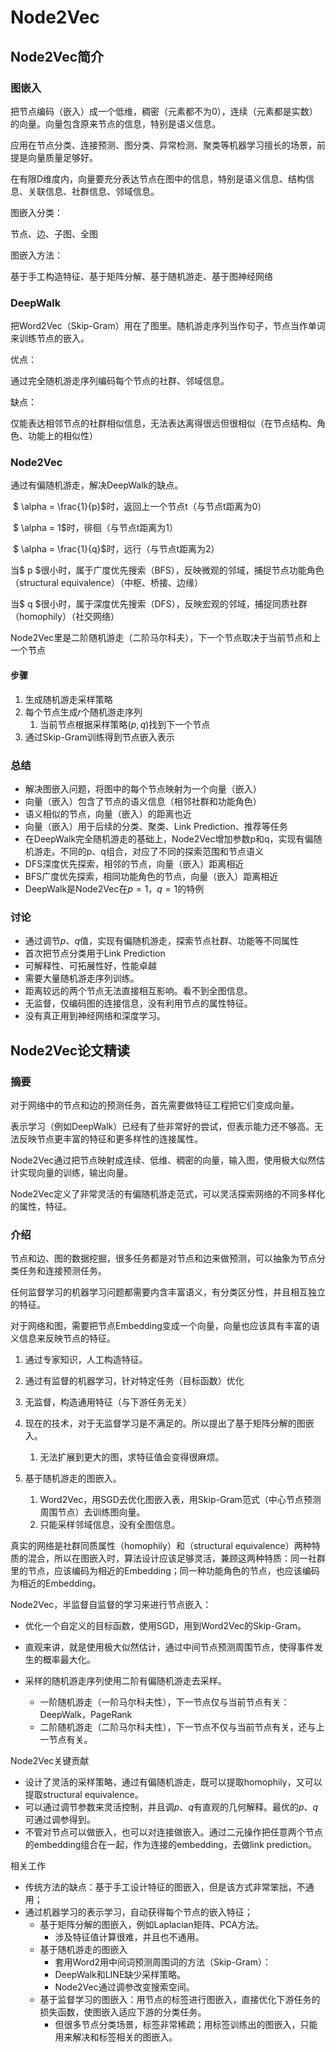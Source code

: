 # Node2Vec

## Node2Vec简介

### 图嵌入

把节点编码（嵌入）成一个低维，稠密（元素都不为0），连续（元素都是实数）的向量。向量包含原来节点的信息，特别是语义信息。

应用在节点分类、连接预测、图分类、异常检测、聚类等机器学习擅长的场景，前提是向量质量足够好。

在有限D维度内，向量要充分表达节点在图中的信息，特别是语义信息、结构信息、关联信息、社群信息、邻域信息。

图嵌入分类：

节点、边、子图、全图

图嵌入方法：

基于手工构造特征、基于矩阵分解、基于随机游走、基于图神经网络

### DeepWalk

把Word2Vec（Skip-Gram）用在了图里。随机游走序列当作句子，节点当作单词来训练节点的嵌入。

优点：

通过完全随机游走序列编码每个节点的社群、邻域信息。

缺点：

仅能表达相邻节点的社群相似信息，无法表达离得很远但很相似（在节点结构、角色、功能上的相似性）

### Node2Vec

通过有偏随机游走，解决DeepWalk的缺点。

​	$ \alpha = \frac{1}{p}$时，返回上一个节点t（与节点t距离为0）

​	$ \alpha = 1$时，徘徊（与节点t距离为1）

​	$ \alpha = \frac{1}{q}$时，远行（与节点t距离为2）

当$ p $很小时，属于广度优先搜索（BFS），反映微观的邻域，捕捉节点功能角色（structural equivalence）（中枢、桥接、边缘）

当$ q $很小时，属于深度优先搜索（DFS），反映宏观的邻域，捕捉同质社群（homophily）（社交网络）

Node2Vec里是二阶随机游走（二阶马尔科夫），下一个节点取决于当前节点和上一个节点

#### 步骤

1. 生成随机游走采样策略
2. 每个节点生成$r$个随机游走序列
   1. 当前节点根据采样策略$(p,q)$找到下一个节点
3. 通过Skip-Gram训练得到节点嵌入表示

### 总结

- 解决图嵌入问题，将图中的每个节点映射为一个向量（嵌入）
- 向量（嵌入）包含了节点的语义信息（相邻社群和功能角色）
- 语义相似的节点，向量（嵌入）的距离也近
- 向量（嵌入）用于后续的分类、聚类、Link Prediction、推荐等任务
- 在DeepWalk完全随机游走的基础上，Node2Vec增加参数p和q，实现有偏随机游走。不同的p、q组合，对应了不同的探索范围和节点语义
- DFS深度优先探索，相邻的节点，向量（嵌入）距离相近
- BFS广度优先探索，相同功能角色的节点，向量（嵌入）距离相近
- DeepWalk是Node2Vec在$p=1$，$q=1$的特例

### 讨论

* 通过调节$p$、$q$值，实现有偏随机游走，探索节点社群、功能等不同属性
* 首次把节点分类用于Link Prediction
* 可解释性、可拓展性好，性能卓越
* 需要大量随机游走序列训练。
* 距离较远的两个节点无法直接相互影响。看不到全图信息。
* 无监督，仅编码图的连接信息，没有利用节点的属性特征。
* 没有真正用到神经网络和深度学习。

## Node2Vec论文精读

### 摘要

对于网络中的节点和边的预测任务，首先需要做特征工程把它们变成向量。

表示学习（例如DeepWalk）已经有了些非常好的尝试，但表示能力还不够高。无法反映节点更丰富的特征和更多样性的连接属性。

Node2Vec通过把节点映射成连续、低维、稠密的向量，输入图，使用极大似然估计实现向量的训练，输出向量。

Node2Vec定义了非常灵活的有偏随机游走范式，可以灵活探索网络的不同多样化的属性，特征。

### 介绍

节点和边、图的数据挖掘，很多任务都是对节点和边来做预测，可以抽象为节点分类任务和连接预测任务。

任何监督学习的机器学习问题都需要内含丰富语义，有分类区分性，并且相互独立的特征。

对于网络和图，需要把节点Embedding变成一个向量，向量也应该具有丰富的语义信息来反映节点的特征。

1. 通过专家知识，人工构造特征。
2. 通过有监督的机器学习，针对特定任务（目标函数）优化
3. 无监督，构造通用特征（与下游任务无关）

4. 现在的技术，对于无监督学习是不满足的。所以提出了基于矩阵分解的图嵌入。
   1. 无法扩展到更大的图，求特征值会变得很麻烦。
5. 基于随机游走的图嵌入。
   1. Word2Vec，用SGD去优化图嵌入表，用Skip-Gram范式（中心节点预测周围节点）去训练图向量。
   2. 只能采样邻域信息，没有全图信息。

真实的网络是社群同质属性（homophily）和（structural equivalence）两种特质的混合，所以在图嵌入时，算法设计应该足够灵活，兼顾这两种特质：同一社群里的节点，应该编码为相近的Embedding；同一种功能角色的节点，也应该编码为相近的Embedding。

Node2Vec，半监督自监督的学习来进行节点嵌入：

* 优化一个自定义的目标函数，使用SGD，用到Word2Vec的Skip-Gram。

* 直观来讲，就是使用极大似然估计，通过中间节点预测周围节点，使得事件发生的概率最大化。

* 采样的随机游走序列使用二阶有偏随机游走去采样。
  * 一阶随机游走（一阶马尔科夫性），下一节点仅与当前节点有关：DeepWalk，PageRank
  * 二阶随机游走（二阶马尔科夫性），下一节点不仅与当前节点有关，还与上一节点有关。

Node2Vec关键贡献

* 设计了灵活的采样策略，通过有偏随机游走，既可以提取homophily，又可以提取structural equivalence。
* 可以通过调节参数来灵活控制，并且调$p$、$q$有直观的几何解释。最优的$p$、$q$可通过调参得到。
* 不管对节点可以做嵌入，也可以对连接做嵌入。通过二元操作把任意两个节点的embedding组合在一起，作为连接的embedding，去做link prediction。

相关工作

- 传统方法的缺点：基于手工设计特征的图嵌入，但是该方式非常笨拙，不通用；
- 通过机器学习的表示学习，自动获得每个节点的嵌入特征；
  - 基于矩阵分解的图嵌入，例如Laplacian矩阵、PCA方法。
    - 涉及特征值计算很难，并且也不通用。
  - 基于随机游走的图嵌入
    - 套用Word2用中间词预测周围词的方法（Skip-Gram）：
    - DeepWalk和LINE缺少采样策略。
    - Node2Vec通过调参改变搜索空间。
  - 基于监督学习的图嵌入：用节点的标签进行图嵌入，直接优化下游任务的损失函数，使图嵌入适应下游的分类任务。
    - 但很多节点分类场景，标签非常稀疏；用标签训练出的图嵌入，只能用来解决和标签相关的图嵌入。

